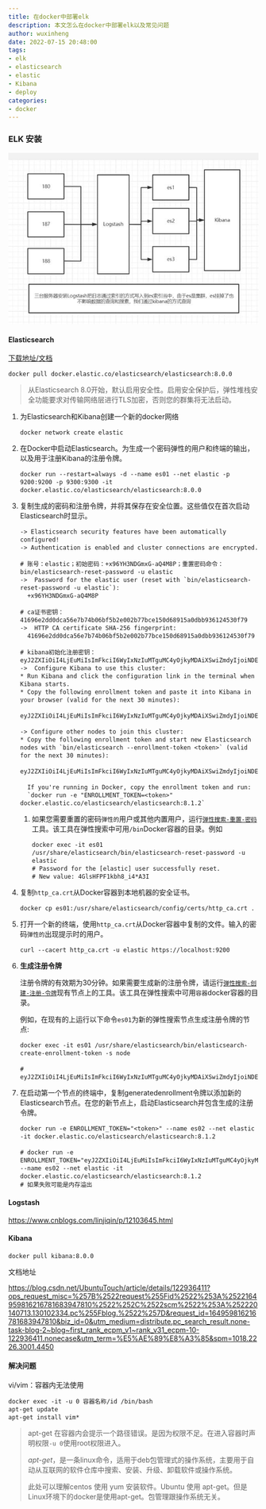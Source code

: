 ```yaml
---
title: 在docker中部署elk
description: 本文怎么在docker中部署elk以及常见问题
author: wuxinheng
date: 2022-07-15 20:48:00
tags:
- elk
- elasticsearch
- elastic
- Kibana
- deploy
categories:
- docker
---
```


### ELK 安装

![](../images/elkinfo.jpeg)

#### Elasticsearch

[下载地址/文档](https://www.elastic.co/cn/downloads/elasticsearch)

```
docker pull docker.elastic.co/elasticsearch/elasticsearch:8.0.0
```



> 从Elasticsearch 8.0开始，默认启用安全性。启用安全保护后，弹性堆栈安全功能要求对传输网络层进行TLS加密，否则您的群集将无法启动。

1. 为Elasticsearch和Kibana创建一个新的docker网络

   ```
   docker network create elastic
   ```

   

2. 在Docker中启动Elasticsearch。为生成一个密码弹性的用户和终端的输出，以及用于注册Kibana的注册令牌。

   ```
   docker run --restart=always -d --name es01 --net elastic -p 9200:9200 -p 9300:9300 -it docker.elastic.co/elasticsearch/elasticsearch:8.0.0
   ```

   

3. 复制生成的密码和注册令牌，并将其保存在安全位置。这些值仅在首次启动Elasticsearch时显示。

   ```
   -> Elasticsearch security features have been automatically configured!
   -> Authentication is enabled and cluster connections are encrypted.
   
   # 账号：elastic；初始密码：+x96YH3NDGmxG-aQ4M8P；重置密码命令：bin/elasticsearch-reset-password -u elastic
   ->  Password for the elastic user (reset with `bin/elasticsearch-reset-password -u elastic`):
     +x96YH3NDGmxG-aQ4M8P
   
   # ca证书密钥：41696e2dd0dca56e7b74b06bf5b2e002b77bce150d68915a0dbb936124530f79
   ->  HTTP CA certificate SHA-256 fingerprint:
     41696e2dd0dca56e7b74b06bf5b2e002b77bce150d68915a0dbb936124530f79
   
   # kibana初始化注册密钥：
   eyJ2ZXIiOiI4LjEuMiIsImFkciI6WyIxNzIuMTguMC4yOjkyMDAiXSwiZmdyIjoiNDE2OTZlMmRkMGRjYTU2ZTdiNzRiMDZiZjViMmUwMDJiNzdiY2UxNTBkNjg5MTVhMGRiYjkzNjEyNDUzMGY3OSIsImtleSI6IlJJN3pEWUFCYVlPRkpUUmxpNkhSOk9yWkJqc0gxU2txRmRmVmVrMFdYd1EifQ==
   ->  Configure Kibana to use this cluster:
   * Run Kibana and click the configuration link in the terminal when Kibana starts.
   * Copy the following enrollment token and paste it into Kibana in your browser (valid for the next 30 minutes):
     eyJ2ZXIiOiI4LjEuMiIsImFkciI6WyIxNzIuMTguMC4yOjkyMDAiXSwiZmdyIjoiNDE2OTZlMmRkMGRjYTU2ZTdiNzRiMDZiZjViMmUwMDJiNzdiY2UxNTBkNjg5MTVhMGRiYjkzNjEyNDUzMGY3OSIsImtleSI6IlJJN3pEWUFCYVlPRkpUUmxpNkhSOk9yWkJqc0gxU2txRmRmVmVrMFdYd1EifQ==
   
   -> Configure other nodes to join this cluster:
   * Copy the following enrollment token and start new Elasticsearch nodes with `bin/elasticsearch --enrollment-token <token>` (valid for the next 30 minutes):
     eyJ2ZXIiOiI4LjEuMiIsImFkciI6WyIxNzIuMTguMC4yOjkyMDAiXSwiZmdyIjoiNDE2OTZlMmRkMGRjYTU2ZTdiNzRiMDZiZjViMmUwMDJiNzdiY2UxNTBkNjg5MTVhMGRiYjkzNjEyNDUzMGY3OSIsImtleSI6IlFvN3pEWUFCYVlPRkpUUmxpNkhMOlMzYzVYdWExUkkyWFUtdFZ4U0tENlEifQ==
   
     If you're running in Docker, copy the enrollment token and run:
     `docker run -e "ENROLLMENT_TOKEN=<token>" docker.elastic.co/elasticsearch/elasticsearch:8.1.2`
   
   ```

   1. 如果您需要重置的密码`弹性的`用户或其他内置用户，运行[`弹性搜索-重置-密码`](https://www.elastic.co/guide/en/elasticsearch/reference/current/reset-password.html)工具。该工具在弹性搜索中可用`/bin`Docker容器的目录。例如

      ```
      docker exec -it es01 /usr/share/elasticsearch/bin/elasticsearch-reset-password -u elastic
      # Password for the [elastic] user successfully reset.
      # New value: 4GlsHFPF1kbh8_i4*A3I
      ```

      

4. 复制`http_ca.crt`从Docker容器到本地机器的安全证书。

   ```
   docker cp es01:/usr/share/elasticsearch/config/certs/http_ca.crt .
   ```

   

5. 打开一个新的终端，使用`http_ca.crt`从Docker容器中复制的文件。输入的密码`弹性的`出现提示时的用户。

   ```
   curl --cacert http_ca.crt -u elastic https://localhost:9200
   ```

   

6. **生成注册令牌**

   注册令牌的有效期为30分钟。如果需要生成新的注册令牌，请运行[`弹性搜索-创建-注册-令牌`](https://www.elastic.co/guide/en/elasticsearch/reference/current/create-enrollment-token.html)现有节点上的工具。该工具在弹性搜索中可用`容器`docker容器的目录。

   例如，在现有的上运行以下命令`es01`为新的弹性搜索节点生成注册令牌的节点:

   ```
   docker exec -it es01 /usr/share/elasticsearch/bin/elasticsearch-create-enrollment-token -s node
   
   # eyJ2ZXIiOiI4LjEuMiIsImFkciI6WyIxNzIuMTguMC4yOjkyMDAiXSwiZmdyIjoiNDE2OTZlMmRkMGRjYTU2ZTdiNzRiMDZiZjViMmUwMDJiNzdiY2UxNTBkNjg5MTVhMGRiYjkzNjEyNDUzMGY3OSIsImtleSI6IklfQzhEb0FCWmlRQnRCNGFiLVRuOnlwMzZET0Y0VHAtNzd1SC1yMUYzbGcifQ==
   
   ```

   

7. 在启动第一个节点的终端中，复制generatedenrollment令牌以添加新的Elasticsearch节点。在您的新节点上，启动Elasticsearch并包含生成的注册令牌。

   ```
   docker run -e ENROLLMENT_TOKEN="<token>" --name es02 --net elastic -it docker.elastic.co/elasticsearch/elasticsearch:8.1.2
   
   # docker run -e ENROLLMENT_TOKEN="eyJ2ZXIiOiI4LjEuMiIsImFkciI6WyIxNzIuMTguMC4yOjkyMDAiXSwiZmdyIjoiNDE2OTZlMmRkMGRjYTU2ZTdiNzRiMDZiZjViMmUwMDJiNzdiY2UxNTBkNjg5MTVhMGRiYjkzNjEyNDUzMGY3OSIsImtleSI6IklmQUpEb0FCWmlRQnRCNGFKdVQ2OlUwODhtejV2U0EtaWowaGlHRVRkOGcifQ==" --name es02 --net elastic -it docker.elastic.co/elasticsearch/elasticsearch:8.1.2
   # 如果失败可能是内存溢出
   ```

#### Logstash

https://www.cnblogs.com/linjiqin/p/12103645.html

#### Kibana

```
docker pull kibana:8.0.0
```

文档地址

https://blog.csdn.net/UbuntuTouch/article/details/122936411?ops_request_misc=%257B%2522request%255Fid%2522%253A%2522164959816216781683947810%2522%252C%2522scm%2522%253A%252220140713.130102334.pc%255Fblog.%2522%257D&request_id=164959816216781683947810&biz_id=0&utm_medium=distribute.pc_search_result.none-task-blog-2~blog~first_rank_ecpm_v1~rank_v31_ecpm-10-122936411.nonecase&utm_term=%E5%AE%89%E8%A3%85&spm=1018.2226.3001.4450

#### 解决问题

vi/vim：容器内无法使用

```
docker exec -it -u 0 容器名称/id /bin/bash
apt-get update
apt-get install vim*
```

> apt-get 在容器内会提示一个路径错误。是因为权限不足。在进入容器时声明权限`-u 0`使用root权限进入。
>
> *apt-get*，是一条linux命令，适用于deb包管理式的操作系统，主要用于自动从互联网的软件仓库中搜索、安装、升级、卸载软件或操作系统。
>
> 此处可以理解centos 使用 yum 安装软件。Ubuntu 使用 apt-get。但是Linux环境下的docker是使用apt-get。包管理跟操作系统无关。